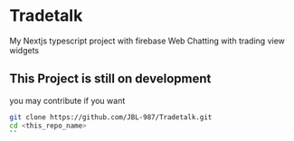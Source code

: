 # Tradetalk 

My Nextjs typescript project with firebase 
Web Chatting with trading view widgets

## This Project is still on development
you may contribute if you want 

```bash
git clone https://github.com/JBL-987/Tradetalk.git
cd <this_repo_name>
``


